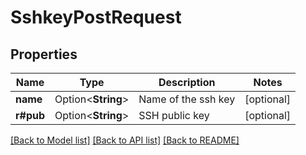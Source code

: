 # SshkeyPostRequest

## Properties

Name | Type | Description | Notes
------------ | ------------- | ------------- | -------------
**name** | Option<**String**> | Name of the ssh key | [optional]
**r#pub** | Option<**String**> | SSH public key | [optional]

[[Back to Model list]](../README.md#documentation-for-models) [[Back to API list]](../README.md#documentation-for-api-endpoints) [[Back to README]](../README.md)


